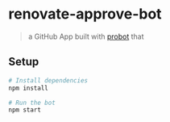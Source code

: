# renovate-approve-bot

> a GitHub App built with [probot](https://github.com/probot/probot) that 

## Setup

```sh
# Install dependencies
npm install

# Run the bot
npm start
```
